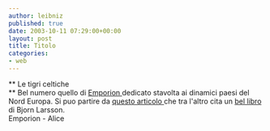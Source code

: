 ```yaml
---
author: leibniz
published: true
date: 2003-10-11 07:29:00+00:00
layout: post
title: Titolo
categories:
- web
---
```


 **   Le tigri celtiche   
**   Bel numero quello di  [ Emporion ](http://www.enel.it/magazine/emporion/)dedicato stavolta ai dinamici paesi del Nord Europa. Si puo partire da  [ questo articolo ](http://www.enel.it/magazine/emporion/sezioni_dett.asp?iddoc=624641&dataemporion=08/10/2003)che tra l'altro cita un  [ bel libro ](http://www.alice.it/cafeletterario/156/8870910873.htm)di Bjorn Larsson.   
  Emporion - Alice
